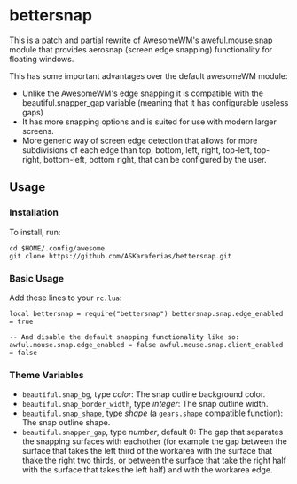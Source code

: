 # bettersnap

This is a patch and partial rewrite of AwesomeWM's aweful.mouse.snap module that
provides aerosnap (screen edge snapping) functionality for floating windows.

This has some important advantages over the default awesomeWM module:

* Unlike the AwesomeWM's edge snapping it is compatible with the
  beautiful.snapper_gap variable (meaning that it has configurable useless gaps)
* It has more snapping options and is suited for use with modern larger screens.
* More generic way of screen edge detection that allows for more subdivisions of
  each edge than top, bottom, left, right, top-left, top-right, bottom-left,
  bottom right, that can be configured by the user.

## Usage

### Installation

To install, run: 

```
cd $HOME/.config/awesome
git clone https://github.com/ASKaraferias/bettersnap.git
```

### Basic Usage

Add these lines to your `rc.lua`:

``` 
local bettersnap = require("bettersnap") bettersnap.snap.edge_enabled = true

-- And disable the default snapping functionality like so:
awful.mouse.snap.edge_enabled = false awful.mouse.snap.client_enabled = false
```

### Theme Variables

* `beautiful.snap_bg`, type *color*: The snap outline background color.
* `beautiful.snap_border_width`, type *integer*: The snap outline width.
* `beautiful.snap_shape`, type *shape* (a `gears.shape` compatible function):
  The snap outline shape.
* `beautiful.snapper_gap`, type *number*, default 0: The gap that separates the
  snapping surfaces with eachother (for example the gap between the surface that
  takes the left third of the workarea with the surface that thake the right two
  thirds, or between the surface that take the right half with the surface that
  takes the left half) and with the workarea edge.
